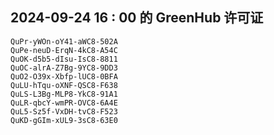 ## 2024-09-24 16 : 00 的 GreenHub 许可证
```
QuPr-yWOn-oY41-aWC8-502A
QuPe-neuD-ErqN-4kC8-A54C
QuOK-d5b5-dIsu-IsC8-8811
QuOC-alrA-Z7Bg-9YC8-9DD3
QuO2-O39x-Xbfp-lUC8-0BFA
QuLU-hTqu-oXNF-QSC8-F638
QuLS-L3Bg-MLP8-YkC8-91A1
QuLR-qbcY-wmPR-OVC8-6A4E
QuL5-Sz5f-VxDH-tvC8-F523
QuKD-gGIm-xUL9-3sC8-63E0
```
